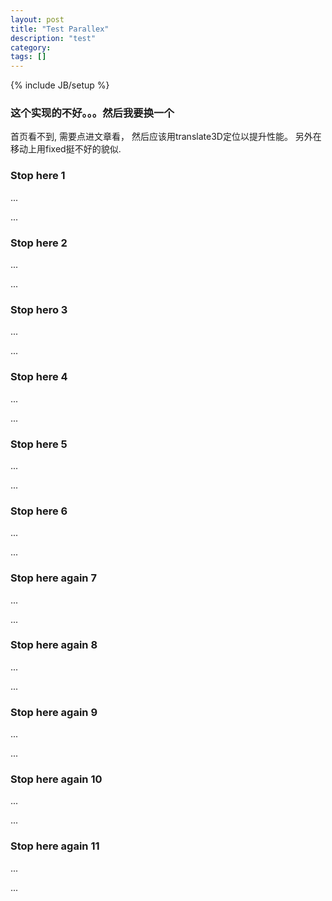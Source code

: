 ```yaml
---
layout: post
title: "Test Parallex"
description: "test"
category: 
tags: []
---
```

{% include JB/setup %}

### 这个实现的不好。。。然后我要换一个

首页看不到, 需要点进文章看，
然后应该用translate3D定位以提升性能。
另外在移动上用fixed挺不好的貌似.

  
  

### Stop here 1

...

...

### Stop here 2

...

...

### Stop hero 3

...

...

### Stop here 4

...

...

### Stop here 5 

...

...

### Stop here 6

...

...

### Stop here again 7

...

...

### Stop here again 8

...

...

### Stop here again 9

...

...

### Stop here again 10

...

...

### Stop here again 11

...

...


<script type="text/fake">
  // text sorption
  if (page.type === 'post') {
    var textSorption = new TextSorption({
      elems: $('h3'),
      slowDown: false,
      extraPoints: []
    })

    setTimeout(function(){
      textSorption.update()
    }, 5000)
    setTimeout(function(){
      textSorption.update()
    }, 20000)
    exports.textSorption = textSorption
  }
</script>

